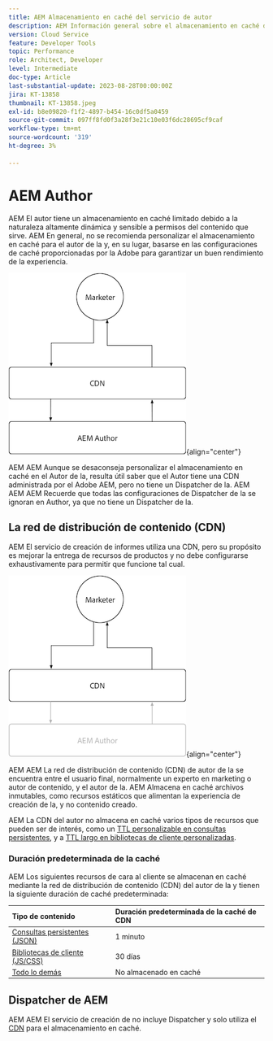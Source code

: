 ```yaml
---
title: AEM Almacenamiento en caché del servicio de autor
description: AEM Información general sobre el almacenamiento en caché del servicio de autor as a Cloud Service de.
version: Cloud Service
feature: Developer Tools
topic: Performance
role: Architect, Developer
level: Intermediate
doc-type: Article
last-substantial-update: 2023-08-28T00:00:00Z
jira: KT-13858
thumbnail: KT-13858.jpeg
exl-id: b8e09820-f1f2-4897-b454-16c0df5a0459
source-git-commit: 097ff8fd0f3a28f3e21c10e03f6dc28695cf9caf
workflow-type: tm+mt
source-wordcount: '319'
ht-degree: 3%

---
```


# AEM Author

AEM El autor tiene un almacenamiento en caché limitado debido a la naturaleza altamente dinámica y sensible a permisos del contenido que sirve. AEM En general, no se recomienda personalizar el almacenamiento en caché para el autor de la y, en su lugar, basarse en las configuraciones de caché proporcionadas por la Adobe para garantizar un buen rendimiento de la experiencia.

![AEM Diagrama de información general de caché de autor](./assets/author/author-all.png){align="center"}

AEM AEM Aunque se desaconseja personalizar el almacenamiento en caché en el Autor de la, resulta útil saber que el Autor tiene una CDN administrada por el Adobe AEM, pero no tiene un Dispatcher de la. AEM AEM AEM Recuerde que todas las configuraciones de Dispatcher de la se ignoran en Author, ya que no tiene un Dispatcher de la.

## La red de distribución de contenido (CDN)

AEM El servicio de creación de informes utiliza una CDN, pero su propósito es mejorar la entrega de recursos de productos y no debe configurarse exhaustivamente para permitir que funcione tal cual.

![AEM Diagrama de información general de publicación en caché](./assets/author/author-cdn.png){align="center"}

AEM AEM La red de distribución de contenido (CDN) de autor de la se encuentra entre el usuario final, normalmente un experto en marketing o autor de contenido, y el autor de la. AEM Almacena en caché archivos inmutables, como recursos estáticos que alimentan la experiencia de creación de la, y no contenido creado.

AEM La CDN del autor no almacena en caché varios tipos de recursos que pueden ser de interés, como un [TTL personalizable en consultas persistentes](https://experienceleague.adobe.com/docs/experience-manager-cloud-service/content/headless/graphql-api/persisted-queries.html?author-instances), y a [TTL largo en bibliotecas de cliente personalizadas](https://experienceleague.adobe.com/docs/experience-manager-cloud-service/content/implementing/content-delivery/caching.html#client-side-libraries).

### Duración predeterminada de la caché

AEM Los siguientes recursos de cara al cliente se almacenan en caché mediante la red de distribución de contenido (CDN) del autor de la y tienen la siguiente duración de caché predeterminada:

| Tipo de contenido | Duración predeterminada de la caché de CDN |
|:------------ |:---------- |
| [Consultas persistentes (JSON)](https://experienceleague.adobe.com/docs/experience-manager-cloud-service/content/headless/graphql-api/persisted-queries.html?author-instances) | 1 minuto |
| [Bibliotecas de cliente (JS/CSS)](https://experienceleague.adobe.com/docs/experience-manager-cloud-service/content/implementing/content-delivery/caching.html#client-side-libraries) | 30 días |
| [Todo lo demás](https://experienceleague.adobe.com/docs/experience-manager-cloud-service/content/implementing/content-delivery/caching.html#other-content) | No almacenado en caché |


## Dispatcher de AEM

AEM AEM El servicio de creación de no incluye Dispatcher y solo utiliza el [CDN](#cdn) para el almacenamiento en caché.
